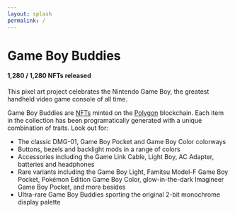 ```yaml
---
layout: splash
permalink: /
---
```


# Game Boy Buddies

#### 1,280 / 1,280 NFTs released

This pixel art project celebrates the Nintendo Game Boy, the greatest handheld video game console of all time.

Game Boy Buddies are [NFTs](https://en.wikipedia.org/wiki/Non-fungible_token) minted on the [Polygon](https://support.opensea.io/hc/en-us/articles/1500012889322-How-do-I-purchase-NFTs-on-Polygon-) blockchain. Each item in the collection has been programatically generated with a unique combination of traits. Look out for:

- The classic DMG-01, Game Boy Pocket and Game Boy Color colorways
- Buttons, bezels and backlight mods in a range of colors
- Accessories including the Game Link Cable, Light Boy, AC Adapter, batteries and headphones
- Rare variants including the Game Boy Light, Famitsu Model-F Game Boy Pocket, Pokémon Edition Game Boy Color, glow-in-the-dark Imagineer Game Boy Pocket, and more besides
- Ultra-rare Game Boy Buddies sporting the original 2-bit monochrome display palette

